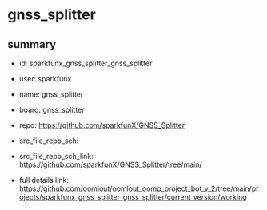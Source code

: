 # gnss_splitter
 
## summary 
* id: sparkfunx_gnss_splitter_gnss_splitter
* user: sparkfunx
* name: gnss_splitter
* board: gnss_splitter
* repo: https://github.com/sparkfunX/GNSS_Splitter



* src_file_repo_sch: 
* src_file_repo_sch_link: https://github.com/sparkfunX/GNSS_Splitter/tree/main/
* full details link: https://github.com/oomlout/oomlout_oomp_project_bot_v_2/tree/main/projects/sparkfunx_gnss_splitter_gnss_splitter/current_version/working  







